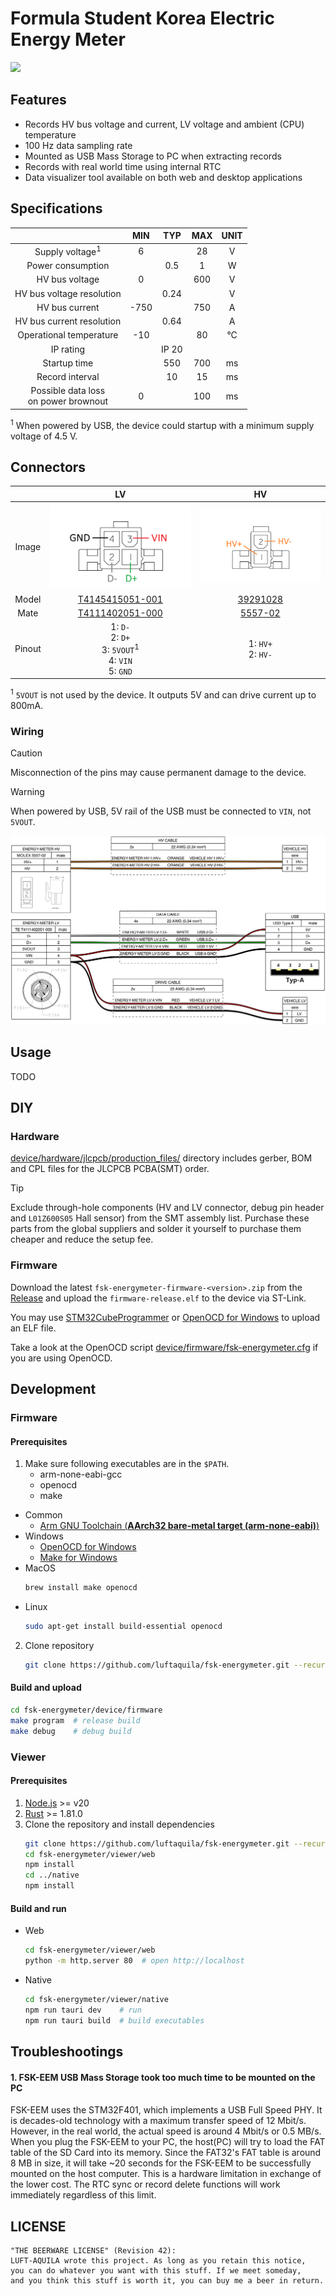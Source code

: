 # Formula Student Korea Electric Energy Meter

![](.github/assets/3d.png)

## Features

* Records HV bus voltage and current, LV voltage and ambient (CPU) temperature
* 100 Hz data sampling rate
* Mounted as USB Mass Storage to PC when extracting records
* Records with real world time using internal RTC
* Data visualizer tool available on both web and desktop applications

## Specifications

| | MIN | TYP | MAX | UNIT |
|:-:|:-:|:-:|:-:|:-:|
| Supply voltage<sup>1</sup> | 6 | | 28 | V |
| Power consumption | | 0.5 | 1 | W |
| HV bus voltage | 0 | | 600 | V |
| HV bus voltage resolution | | 0.24 | | V |
| HV bus current | -750 | | 750 | A |
| HV bus current resolution | | 0.64 | | A |
| Operational temperature | -10 | | 80 | °C |
| IP rating | | IP 20 | | |
| Startup time |  | 550 | 700 | ms |
| Record interval |  | 10 | 15 | ms |
| Possible data loss<br>on power brownout | 0 | | 100 | ms |

<sup>1</sup> When powered by USB, the device could startup with a minimum supply voltage of 4.5 V.

## Connectors

| | LV | HV |
|:-:|:-:|:-:|
| Image | ![](.github/assets/lv.png) | ![](.github/assets/hv.png) |
| Model | [T4145415051-001](https://www.te.com/en/product-T4145415051-001.html) | [39291028](https://www.molex.com/en-us/products/part-detail/39291028) |
| Mate | [T4111402051-000](https://www.te.com/en/product-T4111402051-000.html) | [5557-02](https://www.molex.com/en-us/part-list/5557?physical_circuitsMaximum=%222%22&physical_numberOfRows=%222%22) |
| Pinout | 1: `D-`<br>2: `D+`<br>3: `5VOUT`<sup>1</sup><br>4: `VIN`<br>5: `GND` | 1: `HV+`<br>2: `HV-` |

<sup>1</sup> `5VOUT` is not used by the device. It outputs 5V and can drive current up to 800mA.

### Wiring

> [!CAUTION]
> Misconnection of the pins may cause permanent damage to the device.

> [!WARNING]
> When powered by USB, 5V rail of the USB must be connected to `VIN`, not `5VOUT`.

![](.github/assets/wire.png)

## Usage

TODO

## DIY

### Hardware

[device/hardware/jlcpcb/production_files/](https://github.com/luftaquila/fsk-energymeter/tree/main/device/hardware/jlcpcb/production_files) directory includes gerber, BOM and CPL files for the JLCPCB PCBA(SMT) order.

> [!TIP]
> Exclude through-hole components (HV and LV connector, debug pin header and `L01Z600S05` Hall sensor) from the SMT assembly list. Purchase these parts from the global suppliers and solder it yourself to purchase them cheaper and reduce the setup fee.

### Firmware

Download the latest `fsk-energymeter-firmware-<version>.zip` from the [Release](https://github.com/luftaquila/fsk-energymeter/releases) and upload the `firmware-release.elf` to the device via ST-Link.

You may use [STM32CubeProgrammer](https://www.st.com/en/development-tools/stm32cubeprog.html) or [OpenOCD for Windows](https://gnutoolchains.com/arm-eabi/openocd/) to upload an ELF file.

Take a look at the OpenOCD script [device/firmware/fsk-energymeter.cfg](https://github.com/luftaquila/fsk-energymeter/blob/main/device/firmware/fsk-energymeter.cfg) if you are using OpenOCD.

## Development

### Firmware

#### Prerequisites

1. Make sure following executables are in the `$PATH`.
    * arm-none-eabi-gcc
    * openocd
    * make

* Common
    * [Arm GNU Toolchain (**AArch32 bare-metal target (arm-none-eabi)**)](https://developer.arm.com/downloads/-/arm-gnu-toolchain-downloads)
* Windows
    * [OpenOCD for Windows](https://gnutoolchains.com/arm-eabi/openocd/)
    * [Make for Windows](https://gnuwin32.sourceforge.net/packages/make.htm)
* MacOS
    ```sh
    brew install make openocd
    ```
* Linux
    ```sh
    sudo apt-get install build-essential openocd
    ```

2. Clone repository
    ```sh
    git clone https://github.com/luftaquila/fsk-energymeter.git --recursive
    ```

#### Build and upload

```sh
cd fsk-energymeter/device/firmware
make program  # release build
make debug    # debug build
```

### Viewer

#### Prerequisites

1. [Node.js](https://nodejs.org/en/download/package-manager) >= v20
2. [Rust](https://www.rust-lang.org/tools/install) >= 1.81.0
3. Clone the repository and install dependencies
    ```sh
    git clone https://github.com/luftaquila/fsk-energymeter.git --recursive
    cd fsk-energymeter/viewer/web
    npm install
    cd ../native
    npm install
    ```

#### Build and run

* Web
    ```sh 
    cd fsk-energymeter/viewer/web
    python -m http.server 80  # open http://localhost
    ```

* Native
    ```sh
    cd fsk-energymeter/viewer/native
    npm run tauri dev    # run
    npm run tauri build  # build executables
    ```

## Troubleshootings

#### 1. FSK-EEM USB Mass Storage took too much time to be mounted on the PC
FSK-EEM uses the STM32F401, which implements a USB Full Speed PHY. It is decades-old technology with a maximum transfer speed of 12 Mbit/s. However, in the real world, the actual speed is around 4 Mbit/s or 0.5 MB/s. When you plug the FSK-EEM to your PC, the host(PC) will try to load the FAT table of the SD Card into its memory. Since the FAT32's FAT table is around 8 MB in size, it will take ~20 seconds for the FSK-EEM to be successfully mounted on the host computer. This is a hardware limitation in exchange of the lower cost. The RTC sync or record delete functions will work immediately regardless of this limit.

## LICENSE

```
"THE BEERWARE LICENSE" (Revision 42):
LUFT-AQUILA wrote this project. As long as you retain this notice,
you can do whatever you want with this stuff. If we meet someday,
and you think this stuff is worth it, you can buy me a beer in return.
```
